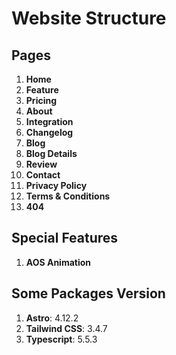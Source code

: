 # Website Structure

## Pages

1. **Home**
2. **Feature**
3. **Pricing**
4. **About**
5. **Integration**
6. **Changelog**
7. **Blog**
8. **Blog Details**
9. **Review**
10. **Contact**
11. **Privacy Policy**
12. **Terms & Conditions**
13. **404**

## Special Features

1. **AOS Animation**

## Some Packages Version

1. **Astro**: 4.12.2
2. **Tailwind CSS**: 3.4.7
3. **Typescript**: 5.5.3
